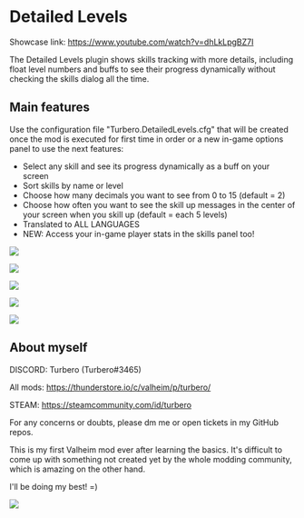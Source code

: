 # Detailed Levels

Showcase link: https://www.youtube.com/watch?v=dhLkLpgBZ7I

The Detailed Levels plugin shows skills tracking with more details, including float level numbers and buffs to see their progress dynamically without checking the skills dialog all the time.

## Main features

Use the configuration file "Turbero.DetailedLevels.cfg" that will be created once the mod is executed for first time in order or a new in-game options panel to use the next features:
* Select any skill and see its progress dynamically as a buff on your screen
* Sort skills by name or level
* Choose how many decimals you want to see from 0 to 15 (default = 2)
* Choose how often you want to see the skill up messages in the center of your screen when you skill up (default = each 5 levels)
* Translated to ALL LANGUAGES
* NEW: Access your in-game player stats in the skills panel too!

![](https://i.imgur.com/viNyHJ5.png)

![](https://i.imgur.com/m9F72bj.jpeg)

![](https://i.imgur.com/OXcZF4X.jpeg)

![](https://i.imgur.com/OSS0gZ7.jpeg)

![](https://i.imgur.com/GDXokFC.jpeg)

## About myself

DISCORD: Turbero (Turbero#3465)

All mods: https://thunderstore.io/c/valheim/p/turbero/

STEAM: https://steamcommunity.com/id/turbero

For any concerns or doubts, please dm me or open tickets in my GitHub repos.

This is my first Valheim mod ever after learning the basics. It's difficult to come up with something not created yet by the whole modding community, which is amazing on the other hand.

I'll be doing my best! =)

<a href="https://discord.gg/y67YeVw62K"><img src="https://i.imgur.com/A9b3EGB.png"></a>